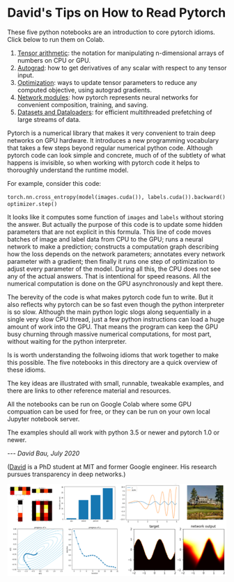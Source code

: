 David's Tips on How to Read Pytorch
===================================

These five python notebooks are an introduction to core pytorch idioms.  Click below to run them on Colab.

  1. [Tensor arithmetic](https://colab.research.google.com/github/davidbau/how-to-read-pytorch/blob/master/notebooks/1-Pytorch-Introduction.ipynb): the notation for manipulating n-dimensional arrays of numbers on CPU or GPU.
  2. [Autograd](https://colab.research.google.com/github/davidbau/how-to-read-pytorch/blob/master/notebooks//2-Pytorch-Autograd.ipynb): how to get derivatives of any scalar with respect to any tensor input.
  3. [Optimization](https://colab.research.google.com/github/davidbau/how-to-read-pytorch/blob/master/notebooks//3-Pytorch-Optimizers.ipynb): ways to update tensor parameters to reduce any computed objective, using autograd gradients.
  4. [Network modules](https://colab.research.google.com/github/davidbau/how-to-read-pytorch/blob/master/notebooks//4-Pytorch-Modules.ipynb): how pytorch represents neural networks for convenient composition, training, and saving.
  5. [Datasets and Dataloaders](https://colab.research.google.com/github/davidbau/how-to-read-pytorch/blob/master/notebooks//5-Pytorch-Dataloader.ipynb): for efficient multithreaded prefetching of large streams of data.

Pytorch is a numerical library that makes it very convenient to train deep networks on GPU hardware. It introduces a new programming vocabulary that takes a few steps beyond regular numerical python code. Although pytorch code can look simple and concrete, much of of the subtlety of what happens is invisible, so when working with pytorch code it helps to thoroughly understand the runtime model.

For example, consider this code:

```
torch.nn.cross_entropy(model(images.cuda()), labels.cuda()).backward()
optimizer.step()
```

It looks like it computes some function of `images` and `labels` without storing the answer.  But actually the purpose of this code is to update some hidden parameters that are not explicit in this formula.  This line of code moves batches of image and label data from CPU to the GPU; runs a neural network to make a prediction; constructs a computation graph describing how the loss depends on the network parameters; annotates every network parameter with a gradient; then finally it runs one step of optimization to adjust every parameter of the model.  During all this, the CPU does not see any of the actual answers.  That is intentional for speed reasons.  All the numerical computation is done on the GPU asynchronously and kept there.

The berevity of the code is what makes pytorch code fun to write.  But it also reflects why pytorch can be so fast even though the python interpreter is so slow. Although the main python logic slogs along sequentially in a single very slow CPU thread, just a few python instructions can load a huge amount of work into the GPU.  That means the program can keep the GPU busy churning through massive numerical computations, for most part, without waiting for the python interpreter.

Is is worth understanding the follwoing idioms that work together to make this possible. The five notebooks in this directory are a quick overview of these idioms.

The key ideas are illustrated with small, runnable, tweakable examples, and there are links to other reference material and resources.

All the notebooks can be run on Google Colab where some GPU compuation can be used for free, or they can be run on your own local Jupyter notebook server.

The examples should all work with python 3.5 or newer and pytorch 1.0 or newer.

--- *David Bau, July 2020*

([David](https://people.csail.mit.edu/davidbau/home/) is a PhD student at MIT and former Google engineer. His research pursues transparency in deep networks.)

![Figure thumbnails](notebooks/how-to-read-pytorch.png)
